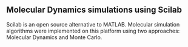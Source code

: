## Molecular Dynamics simulations using Scilab
Scilab is an open source alternative to MATLAB. Molecular simulation algorithms were implemented on this platform using two approaches: Molecular Dynamics and Monte Carlo. 
